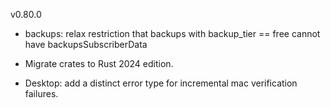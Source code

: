 v0.80.0

- backups: relax restriction that backups with backup_tier == free cannot have backupsSubscriberData

- Migrate crates to Rust 2024 edition.

- Desktop: add a distinct error type for incremental mac verification failures.
